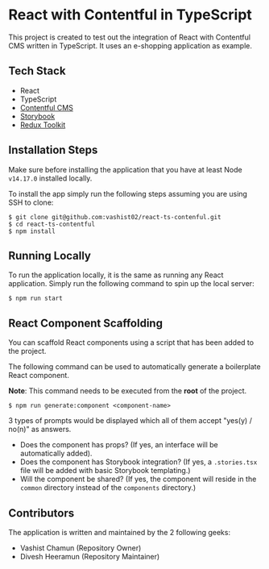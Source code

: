 # React with Contentful in TypeScript

This project is created to test out the integration of React with Contentful CMS written in TypeScript.
It uses an e-shopping application as example.

## Tech Stack

- React
- TypeScript
- [Contentful CMS](https://www.contentful.com/)
- [Storybook](https://storybook.js.org/)
- [Redux Toolkit](https://redux-toolkit.js.org/)

## Installation Steps

Make sure before installing the application that you have at least Node `v14.17.0` installed locally.

To install the app simply run the following steps assuming you are using SSH to clone:

```
$ git clone git@github.com:vashist02/react-ts-contenful.git
$ cd react-ts-contentful
$ npm install
```

## Running Locally

To run the application locally, it is the same as running any React application. Simply run the following command to spin up the local server:

```
$ npm run start
```

## React Component Scaffolding

You can scaffold React components using a script that has been added to the project.

The following command can be used to automatically generate a boilerplate React component.

**Note**: This command needs to be executed from the **root** of the project.

```
$ npm run generate:component <component-name>
```

3 types of prompts would be displayed which all of them accept "yes(y) / no(n)" as answers.

- Does the component has props? (If yes, an interface will be automatically added).
- Does the component has Storybook integration? (If yes, a `.stories.tsx` file will be added with basic Storybook templating.)
- Will the component be shared? (If yes, the component will reside in the `common` directory instead of the `components` directory.)

## Contributors

The application is written and maintained by the 2 following geeks:

- Vashist Chamun (Repository Owner)
- Divesh Heeramun (Repository Maintainer)
